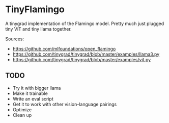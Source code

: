 # TinyFlamingo

A tinygrad implementation of the Flamingo model. Pretty much just plugged tiny ViT and tiny llama together.

Sources:
- https://github.com/mlfoundations/open_flamingo
- https://github.com/tinygrad/tinygrad/blob/master/examples/llama3.py
- https://github.com/tinygrad/tinygrad/blob/master/examples/vit.py

## TODO
* Try it with bigger llama
* Make it trainable
* Write an eval script
* Get it to work with other vision-language pairings
* Optimize
* Clean up